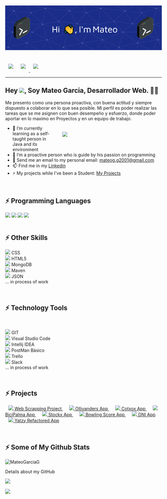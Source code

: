 [![Banner](Banner_github_profile.png)](https://github.com/MateoGarciaG?tab=repositories)

<br>

<!-- <p align="left">  
  <a href="https://www.linkedin.com/in/mateogarciag" align="left" style="padding:20px">
  Linkedin Profile<img src="herramientas_usadas/linkedin.svg" alt="profile views" width="70px" align="left" style="padding-left:20px"></a>

  <a href="https://github.com/MateoGarciaG/MateoGarciaG" style="padding:20px">README Curriculum Vitae</a>
</p>

<img src="https://media.giphy.com/media/26tn33aiTi1jkl6H6/giphy.gif" width="300px" align="right"> -->


<!--
**MateoGarciaG/MateoGarciaG** is a ✨ _special_ ✨ repository because its `README.md` (this file) appears on your GitHub profile.

Here are some ideas to get you started:

- 🔭 I’m currently working on ...
- 🌱 I’m currently learning ...
- 👯 I’m looking to collaborate on ...
- 🤔 I’m looking for help with ...
- 💬 Ask me about ...
- 📫 How to reach me: ...
- 😄 Pronouns: ...
- ⚡ Fun fact: ...
-->


<img src="https://img.shields.io/badge/-Mateo Garcia G-c14438?style=flat&logo=Gmail&logoColor=white&link=mailto:mgarciag@cifpfbmoll.eu" width="130px" style="padding:10px">

<a href="https://www.linkedin.com/in/mateogarciag">
<img src="https://img.shields.io/badge/-Linkedin Profile-0072b1?style=flat&logo=Linkedin&logoColor=white&link=https://mateogarciag.github.io/MateoGarciaG/" width="150px" style="padding:10px">
</a>

<a href="https://github.com/MateoGarciaG?tab=repositories">
<img src="https://img.shields.io/badge/-GitHub Profile-grey?style=flat&logo=github&logoColor=white&link=https://github.com/MateoGarciaG?tab=repositories" width="130px" style="padding:10px">
</a>

<!-- <a href="https://mateogarciag.github.io/MateoGarciaG/">
<img src="https://img.shields.io/badge/curriculum-vitae-blue?style=flat&link=https://github.com/MateoGarciaG?tab=repositories/" width="130px" style="padding:10px">
</a> --> 

---
## Hey <img src="https://raw.githubusercontent.com/iampavangandhi/iampavangandhi/master/gifs/Hi.gif" width="30px">, Soy Mateo Garcia, Desarrollador Web. 👨‍💻

Me presento como una persona proactiva, con buena actitud y siempre dispuesto a colaborar en lo que sea posible. Mi perfil es poder realizar las tareas que se me asignen con buen desempeño y esfuerzo, donde poder aportar en lo maximo en Proyectos y en un equipo de trabajo.

<img src="https://media.giphy.com/media/26tn33aiTi1jkl6H6/giphy.gif" width="300px" align="right" style="padding:20px;border-radius:20%;">


- 🌱 I’m currently learning as a self-taught person in Java and its environment
- 👯 I’m a proactive person who is guide by his passion on programming
- 💬 Send me an email to my personal email: mateog.g2001@gmail.com
- 📫 Find me in my [Linkedin](https://www.linkedin.com/in/mateogarciag)
- ⚡ My projects while I've been a Student: [My Projects](https://github.com/MateoGarciaG?tab=repositories)

<br>

##  ⚡ Programming Languages
<img src="https://img.shields.io/badge/-JavaScript-000?&logo=JavaScript&logoColor=ddc508" width="130px">

<img src="https://img.shields.io/badge/-Java-000?&logo=Java&logoColor=007396" width="90px">

<img src="https://img.shields.io/badge/-Python-000?&logo=python" width="110px">

<img src="https://img.shields.io/badge/-SQL-000?&logo=MySQL&logoColor=4479A1" width="90px">


<br>
<br>

## ⚡ Other Skills

<img src="iconos_conocimientos/css3.svg" width="25px"> CSS
<br>
<img src="iconos_conocimientos/html5.svg" width="25px"> HTML5
<br>
<img src="iconos_conocimientos/mongodb.svg" width="25px"> MongoDB
<br>
<img src="iconos_conocimientos/apachemaven.svg" width="25px"> Maven
<br>
<img src="iconos_conocimientos/json.svg" width="25px"> JSON
<br>
... in process of work

<br>

## ⚡ Technology Tools

<br>

<img src="herramientas_usadas/git.svg" width="25px"> GIT
<br>
<img src="herramientas_usadas/visualstudiocode.svg" width="25px"> Visual Studio Code
<br>
<img src="herramientas_usadas/intellijidea.svg" width="25px"> Intellij IDEA
<br>
<img src="herramientas_usadas/postman.svg" width="25px"> PostMan Básico
<br>
<img src="herramientas_usadas/trello.svg" width="25px"> Trello
<br>
<img src="herramientas_usadas/slack.svg" width="25px"> Slack
<br>
... in process of work

<br>

## ⚡ Projects
<a href="https://github.com/MateoGarciaG/RicksyProject" style="padding:10px;">
<img src="https://media.giphy.com/media/35nU79vBbeOm4/giphy.gif" width="25px"> Web Scrapping Project
</a>

<a href="https://github.com/OllivandersProject/Ollivanders" style="padding:10px;">
<img src="https://media.giphy.com/media/3ohzdD7vBsozD9ft6w/giphy.gif" width="50px"> Ollivanders App
</a>

<a href="https://github.com/MateoGarciaG/CotxoxProject" style="padding:10px;">
<img src="https://media.giphy.com/media/kafKT2dFdanh5R664y/giphy.gif" width="50px"> Cotxox App
</a>

<a href="https://github.com/MateoGarciaG/BiciPalmaProject" style="padding:10px;">
<img src="https://media.giphy.com/media/SXxPQFcqgG9cSnXu5B/giphy.gif" width="50px"> BiciPalma App
</a>

<a href="https://github.com/MateoGarciaG/Stockx-ascii-Project" style="padding:10px;">
<img src="https://media.giphy.com/media/W4oJwFkO0KRHkCs8nB/giphy.gif" width="50px"> Stockx App
</a>

<a href="https://github.com/MateoGarciaG/Bowling_Game_Kata" style="padding:10px;">
<img src="https://media.giphy.com/media/FdxZ2cfg5W6UdXxUQa/giphy.gif" width="50px"> Bowling Score App
</a>

<a href="https://github.com/MateoGarciaG/DNI_Kata_POO" style="padding:10px;">
<img src="https://media.giphy.com/media/Gxn1HaEJ2fmPDLa7Mt/giphy.gif" width="50px"> DNI App
</a>

<a href="https://github.com/MateoGarciaG/Yatzy_Project_Refactoring" style="padding:10px;">
<img src="https://media.giphy.com/media/j5WdBKerze3sM6OLB0/giphy.gif" width="50px"> Yatzy Refactored App
</a>

<br>
<br>
<br>

## ⚡ Some of My Github Stats
<p align=left> <img src=https://komarev.com/ghpvc/?username=MateoGarciaG alt=MateoGarciaG /> </p>

Details about my GitHub

<a href="https://github.com/MateoGarciaG?tab=repositories"><img height="137px" src="https://github-readme-stats.vercel.app/api?username=MateoGarciaG&hide_title=true&hide_border=true&show_icons=true&include_all_commits=true&count_private=true&line_height=21&text_color=000&icon_color=000&bg_color=0,ea6161,ffc64d,fffc4d,52fa5a&theme=graywhite" />

<img height="137px" src="https://github-readme-stats.vercel.app/api/top-langs/?username=MateoGarciaG&hide=html&hide_title=true&hide_border=true&layout=compact&langs_count=7&exclude_repo=comp426,Redventures-Movie-Quotes&text_color=000&icon_color=fff&bg_color=0,52fa5a,4dfcff,c64dff&theme=graywhite" /></a>
